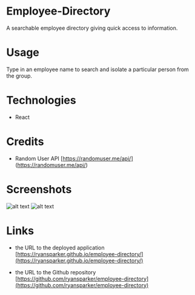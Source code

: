# Employee-Directory
A searchable employee directory giving quick access to information.

# Usage
Type in an employee name to search and isolate a particular person from the group.

# Technologies
* React

# Credits
* Random User API
[https://randomuser.me/api/] (https://randomuser.me/api/)

# Screenshots 
![alt text](https://github.com/ryansparker/employee-directory/public/images/employee-directory1.jpg)
![alt text](https://github.com/ryansparker/employee-directory/public/images/employee-directory2.jpg)

# Links
* the URL to the deployed application
[https://ryansparker.github.io/employee-directory/](https://ryansparker.github.io/employee-directory/)

* the URL to the Github repository
[https://github.com/ryansparker/employee-directory](https://github.com/ryansparker/employee-directory)